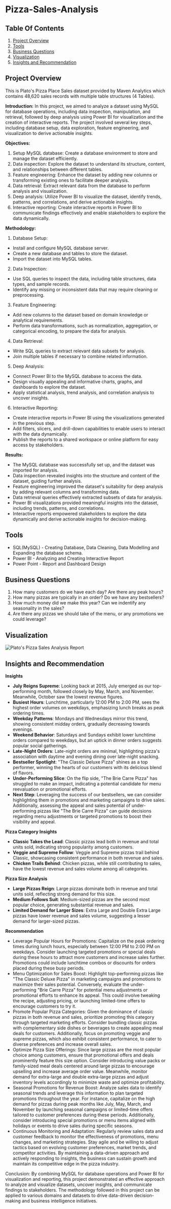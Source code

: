 # Pizza-Sales-Analysis

## Table Of Contents

1. [Project Overview](#project-overview)
2. [Tools](#tools)
3. [Business Questions](#business-questions)
4. [Visualization](#visualization)
5. [Insights and Recommendation](#insights-and-recommendation)


## Project Overview
This is Plato's Pizza Place Sales dataset provided by Maven Analytics which contains 48,620 sales records with multiple table structures (4 Tables).

**Introduction:**
In this project, we aimed to analyze a dataset using MySQL for database operations, including data inspection, manipulation, and retrieval, followed by deep analysis using Power BI for visualization and the creation of interactive reports. The project involved several key steps, including database setup, data exploration, feature engineering, and visualization to derive actionable insights.

**Objectives:**
1. Setup MySQL database: Create a database environment to store and manage the dataset efficiently.
2. Data inspection: Explore the dataset to understand its structure, content, and relationships between different tables.
3. Feature engineering: Enhance the dataset by adding new columns or transforming existing ones to facilitate deeper analysis.
4. Data retrieval: Extract relevant data from the database to perform analysis and visualization.
5. Deep analysis: Utilize Power BI to visualize the dataset, identify trends, patterns, and correlations, and derive actionable insights.
6. Interactive reporting: Create interactive reports in Power BI to communicate findings effectively and enable stakeholders to explore the data dynamically.

**Methodology:**
1. Database Setup:
* Install and configure MySQL database server.
* Create a new database and tables to store the dataset.
* Import the dataset into MySQL tables.

2. Data Inspection:
* Use SQL queries to inspect the data, including table structures, data types, and sample records.
* Identify any missing or inconsistent data that may require cleaning or preprocessing.

3. Feature Engineering:
* Add new columns to the dataset based on domain knowledge or analytical requirements.
* Perform data transformations, such as normalization, aggregation, or categorical encoding, to prepare the data for analysis.

4. Data Retrieval:
* Write SQL queries to extract relevant data subsets for analysis.
* Join multiple tables if necessary to combine related information.

5. Deep Analysis:
* Connect Power BI to the MySQL database to access the data.
* Design visually appealing and informative charts, graphs, and dashboards to explore the dataset.
* Apply statistical analysis, trend analysis, and correlation analysis to uncover insights.

6. Interactive Reporting:
* Create interactive reports in Power BI using the visualizations generated in the previous step.
* Add filters, slicers, and drill-down capabilities to enable users to interact with the data dynamically.
* Publish the reports to a shared workspace or online platform for easy access by stakeholders.

**Results:**
* The MySQL database was successfully set up, and the dataset was imported for analysis.
* Data inspection revealed insights into the structure and content of the dataset, guiding further analysis.
* Feature engineering improved the dataset's suitability for deep analysis by adding relevant columns and transforming data.
* Data retrieval queries effectively extracted subsets of data for analysis.
* Power BI visualizations provided meaningful insights into the dataset, including trends, patterns, and correlations.
* Interactive reports empowered stakeholders to explore the data dynamically and derive actionable insights for decision-making.


## Tools
* SQL(MySQL) - Creating Database, Data Cleaning, Data Modelling and Expanding the database schema.
* Power BI - Analyzing and Creating Interactive Report
* Power Point - Report and Dashboard Design

## Business Questions
1. How many customers do we have each day? Are there any peak hours? 
2. How many pizzas are typically in an order? Do we have any bestsellers?
3. How much money did we make this year? Can we indentify any seasonality in the sales?
4. Are there any pizzas we should take of the menu, or any promotions we could leverage? 

## Visualization
![Plato's Pizza Sales Analysis Report](https://github.com/Zay-Yar-Htay/Pizza-Sales-Analysis/assets/157587547/e3c50516-5861-41fb-98d4-d6165a4cdef0)


## Insights and Recommendation
**Insights**
* **July Reigns Supreme**: Looking back at 2015, July emerged as our top-performing month, followed closely by May, March, and November. Meanwhile, October saw the lowest revenue figures.
* **Busiest Hours**: Lunchtime, particularly 12:00 PM to 2:00 PM, sees the highest order volumes on weekdays, emphasizing lunch breaks as peak ordering times.
* **Weekday Patterns**: Mondays and Wednesdays mirror this trend, showing consistent midday orders, gradually decreasing towards evenings.
* **Weekend Behavior**: Saturdays and Sundays exhibit lower lunchtime orders compared to weekdays, but an uptick in dinner orders suggests popular social gatherings.
* **Late-Night Orders**: Late-night orders are minimal, highlighting pizza's association with daytime and evening dining over late-night snacking.
* **Bestseller Spotlight**: "The Classic Deluxe Pizza" shines as a top performer, winning the hearts of our customers with its delicious blend of flavors.
* **Under-Performing Slice**: On the flip side, "The Brie Carre Pizza" has struggled to make an impact, indicating a potential candidate for menu reevaluation or promotional efforts.
* **Next Step**: Leveraging the success of our bestsellers, we can consider highlighting them in promotions and marketing campaigns to drive sales. Additionally, assessing the appeal and sales potential of under-performing pizzas like "The Brie Carre Pizza" can guide decisions regarding menu adjustments or targeted promotions to boost their visibility and appeal.

**Pizza Category Insights**
* **Classic Takes the Lead**: Classic pizzas lead both in revenue and total units sold, indicating strong popularity among customers.
* **Veggie and Supreme Follow**: Veggie and Supreme pizzas trail behind Classic, showcasing consistent performance in both revenue and sales.
* **Chicken Trails Behind**: Chicken pizzas, while still contributing to sales, have the lowest revenue and sales volume among all categories.

**Pizza Size Analysis**
* **Large Pizzas Reign**: Large pizzas dominate both in revenue and total units sold, reflecting strong demand for this size.
* **Medium Follows Suit**: Medium-sized pizzas are the second most popular choice, generating substantial revenue and sales.
* **Limited Demand for Larger Sizes**: Extra Large and Double Extra Large pizzas have lower revenue and sales volume, suggesting a lesser demand for larger-sized pizzas.

**Recommendation**
* Leverage Popular Hours for Promotions: Capitalize on the peak ordering times during lunch hours, especially between 12:00 PM to 2:00 PM on weekdays. Consider launching targeted promotions or special deals during these hours to attract more customers and increase sales further. Promotions could include lunchtime combos or discounts for orders placed during these busy periods.
* Menu Optimization for Sales Boost: Highlight top-performing pizzas like "The Classic Deluxe Pizza" in marketing campaigns and promotions to maximize their sales potential. Conversely, evaluate the under-performing "Brie Carre Pizza" for potential menu adjustments or promotional efforts to enhance its appeal. This could involve tweaking the recipe, adjusting pricing, or launching limited-time offers to encourage customers to try it.
* Promote Popular Pizza Categories: Given the dominance of classic pizzas in both revenue and sales, prioritize promoting this category through targeted marketing efforts. Consider bundling classic pizzas with complementary side dishes or beverages to create appealing meal deals for customers. Additionally, focus on promoting veggie and supreme pizzas, which also exhibit consistent performance, to cater to diverse preferences and increase overall sales.
* Optimize Pizza Size Offerings: Since large pizzas are the most popular choice among customers, ensure that promotional offers and deals prominently feature this size option. Consider introducing value packs or family-sized meal deals centered around large pizzas to encourage upselling and increase average order value. Meanwhile, monitor demand for extra-large and double extra-large pizzas and adjust inventory levels accordingly to minimize waste and optimize profitability.
* Seasonal Promotions for Revenue Boost: Analyze sales data to identify seasonal trends and leverage this information to plan targeted promotions throughout the year. For instance, capitalize on the high demand for pizzas during peak months like July, May, March, and November by launching seasonal campaigns or limited-time offers tailored to customer preferences during these periods. Additionally, consider introducing special promotions or menu items aligned with holidays or events to drive sales during specific seasons.
* Continuous Monitoring and Adaptation: Regularly review sales data and customer feedback to monitor the effectiveness of promotions, menu changes, and marketing strategies. Stay agile and be willing to adjust tactics based on evolving customer preferences, market trends, and competitor activities. By maintaining a data-driven approach and actively responding to insights, the business can sustain growth and maintain its competitive edge in the pizza industry.

Conclusion: By combining MySQL for database operations and Power BI for visualization and reporting, this project demonstrated an effective approach to analyze and visualize datasets, uncover insights, and communicate findings to stakeholders. The methodology followed in this project can be applied to various domains and datasets to drive data-driven decision-making and business intelligence initiatives.
